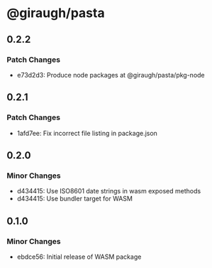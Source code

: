 # @giraugh/pasta

## 0.2.2

### Patch Changes

- e73d2d3: Produce node packages at @giraugh/pasta/pkg-node

## 0.2.1

### Patch Changes

- 1afd7ee: Fix incorrect file listing in package.json

## 0.2.0

### Minor Changes

- d434415: Use ISO8601 date strings in wasm exposed methods
- d434415: Use bundler target for WASM

## 0.1.0

### Minor Changes

- ebdce56: Initial release of WASM package
